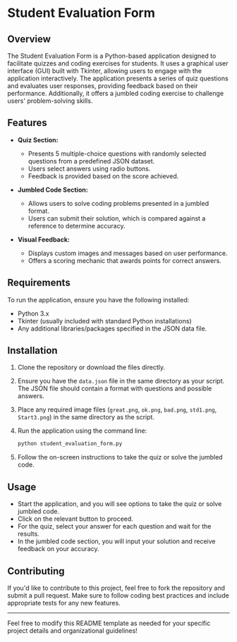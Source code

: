 # Student Evaluation Form

## Overview

The Student Evaluation Form is a Python-based application designed to facilitate quizzes and coding exercises for students. It uses a graphical user interface (GUI) built with Tkinter, allowing users to engage with the application interactively. The application presents a series of quiz questions and evaluates user responses, providing feedback based on their performance. Additionally, it offers a jumbled coding exercise to challenge users' problem-solving skills.

## Features

- **Quiz Section:** 
  - Presents 5 multiple-choice questions with randomly selected questions from a predefined JSON dataset.
  - Users select answers using radio buttons.
  - Feedback is provided based on the score achieved.

- **Jumbled Code Section:**
  - Allows users to solve coding problems presented in a jumbled format.
  - Users can submit their solution, which is compared against a reference to determine accuracy.

- **Visual Feedback:**
  - Displays custom images and messages based on user performance.
  - Offers a scoring mechanic that awards points for correct answers.

## Requirements

To run the application, ensure you have the following installed:

- Python 3.x
- Tkinter (usually included with standard Python installations)
- Any additional libraries/packages specified in the JSON data file.

## Installation

1. Clone the repository or download the files directly.
2. Ensure you have the `data.json` file in the same directory as your script. The JSON file should contain a format with questions and possible answers.
3. Place any required image files (`great.png`, `ok.png`, `bad.png`, `std1.png`, `Start3.png`) in the same directory as the script.
4. Run the application using the command line:

   ```bash
   python student_evaluation_form.py
   ```

5. Follow the on-screen instructions to take the quiz or solve the jumbled code.

## Usage

- Start the application, and you will see options to take the quiz or solve jumbled code.
- Click on the relevant button to proceed.
- For the quiz, select your answer for each question and wait for the results.
- In the jumbled code section, you will input your solution and receive feedback on your accuracy.

## Contributing

If you'd like to contribute to this project, feel free to fork the repository and submit a pull request. Make sure to follow coding best practices and include appropriate tests for any new features.

---

Feel free to modify this README template as needed for your specific project details and organizational guidelines!
